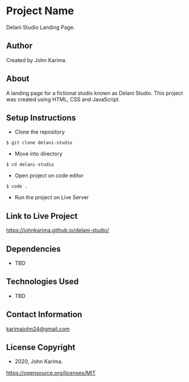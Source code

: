 # Project Name 
Delani Studio Landing Page.

## Author 
Created by John Karima.

## About 
A landing page for a fictional studio known as Delani Studio. This project was created using HTML, CSS and JavaScript.

## Setup Instructions 
- Clone the repository 
```
$ git clone delani-studio
```
- Move into directory 
```
$ cd delani-studio
```
- Open project on code editor 
```
$ code . 
```
- Run the project on Live Server

## Link to Live Project
https://johnkarima.github.io/delani-studio/

## Dependencies
- TBD

## Technologies Used
- TBD

## Contact Information
karimajohn24@gmail.com

## License Copyright 
- 2020, John Karima.

https://opensource.org/licenses/MIT